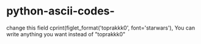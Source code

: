 # python-ascii-codes-
change this field cprint(figlet_format('toprakkk0', font='starwars'), You can write anything you want instead of "toprakkk0"
